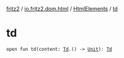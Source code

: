 [fritz2](../../index.md) / [io.fritz2.dom.html](../index.md) / [HtmlElements](index.md) / [td](./td.md)

# td

`open fun td(content: `[`Td`](../-td/index.md)`.() -> `[`Unit`](https://kotlinlang.org/api/latest/jvm/stdlib/kotlin/-unit/index.html)`): `[`Td`](../-td/index.md)